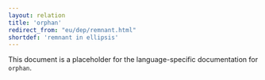 ```yaml
---
layout: relation
title: 'orphan'
redirect_from: "eu/dep/remnant.html"
shortdef: 'remnant in ellipsis'
---
```


This document is a placeholder for the language-specific documentation
for `orphan`.

